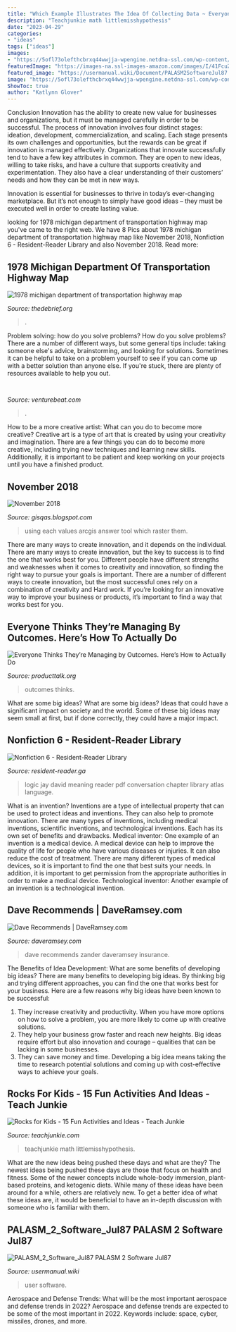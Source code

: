```yaml
---
title: "Which Example Illustrates The Idea Of Collecting Data ~ Everyone Thinks They’re Managing By Outcomes. Here’s How To Actually Do"
description: "Teachjunkie math littlemisshypothesis"
date: "2023-04-29"
categories:
- "ideas"
tags: ["ideas"]
images:
- "https://5ofl73olefthcbrxq44wwjja-wpengine.netdna-ssl.com/wp-content/uploads/2019/10/Managing-by-Outcomes.051.jpeg"
featuredImage: "https://images-na.ssl-images-amazon.com/images/I/41FcuZEk3JL._SX327_BO1,204,203,200_.jpg"
featured_image: "https://usermanual.wiki/Document/PALASM2SoftwareJul87.1191077710-User-Guide-Page-1.png"
image: "https://5ofl73olefthcbrxq44wwjja-wpengine.netdna-ssl.com/wp-content/uploads/2019/10/Managing-by-Outcomes.051.jpeg"
ShowToc: true
author: "Katlynn Glover"
---
```



Conclusion
Innovation has the ability to create new value for businesses and organizations, but it must be managed carefully in order to be successful. The process of innovation involves four distinct stages: ideation, development, commercialization, and scaling. Each stage presents its own challenges and opportunities, but the rewards can be great if innovation is managed effectively.
Organizations that innovate successfully tend to have a few key attributes in common. They are open to new ideas, willing to take risks, and have a culture that supports creativity and experimentation. They also have a clear understanding of their customers’ needs and how they can be met in new ways.

 Innovation is essential for businesses to thrive in today’s ever-changing marketplace. But it’s not enough to simply have good ideas – they must be executed well in order to create lasting value.

	

		
looking for 1978 michigan department of transportation highway map you've came to the right web. We have 8 Pics about 1978 michigan department of transportation highway map like November 2018, Nonfiction 6 - Resident-Reader Library and also November 2018. Read more:
		
    
## 1978 Michigan Department Of Transportation Highway Map

<img loading=lazy src="https://thedebrief.org/wp-content/uploads/2021/04/mhc_am_FletchersMap_Large_Arrows_254563_7-770x406.jpeg" onerror="this.onerror=null;this.src='https://tse4.mm.bing.net/th?id=OIP.BwcIDB_dGFCGxk43VCrvUwHaD5&amp;pid=15.1';" alt="1978 michigan department of transportation highway map">

_Source: thedebrief.org_

>. 

	

Problem solving: how do you solve problems?
How do you solve problems? There are a number of different ways, but some general tips include: taking someone else's advice, brainstorming, and looking for solutions. Sometimes it can be helpful to take on a problem yourself to see if you can come up with a better solution than anyone else. If you're stuck, there are plenty of resources available to help you out.

    
## 

<img loading=lazy src="https://venturebeat.com/wp-content/uploads/2020/05/simulating-noisy-images-from-real-data.png" onerror="this.onerror=null;this.src='https://tse3.mm.bing.net/th?id=OIP.25A4PrNBE0wIqzlDpd2MGQHaC_&amp;pid=15.1';" alt="">

_Source: venturebeat.com_

>. 

	

How to be a more creative artist: What can you do to become more creative?
Creative art is a type of art that is created by using your creativity and imagination. There are a few things you can do to become more creative, including trying new techniques and learning new skills. Additionally, it is important to be patient and keep working on your projects until you have a finished product.

    
## November 2018

<img loading=lazy src="https://i.stack.imgur.com/nwCTc.png" onerror="this.onerror=null;this.src='https://tse3.mm.bing.net/th?id=OIP.1k7dwWxuffq6eHKmOKCXFAHaFh&amp;pid=15.1';" alt="November 2018">

_Source: gisqas.blogspot.com_

>using each values arcgis answer tool which raster them. 

	

There are many ways to create innovation, and it depends on the individual.
There are many ways to create innovation, but the key to success is to find the one that works best for you. Different people have different strengths and weaknesses when it comes to creativity and innovation, so finding the right way to pursue your goals is important. There are a number of different ways to create innovation, but the most successful ones rely on a combination of creativity and Hard work. If you’re looking for an innovative way to improve your business or products, it’s important to find a way that works best for you.

    
## Everyone Thinks They’re Managing By Outcomes. Here’s How To Actually Do

<img loading=lazy src="https://5ofl73olefthcbrxq44wwjja-wpengine.netdna-ssl.com/wp-content/uploads/2019/10/Managing-by-Outcomes.051.jpeg" onerror="this.onerror=null;this.src='https://tse4.mm.bing.net/th?id=OIP.gmzr1yvrz5rhtS2fYXl7GwHaEK&amp;pid=15.1';" alt="Everyone Thinks They’re Managing by Outcomes. Here’s How to Actually Do">

_Source: producttalk.org_

>outcomes thinks. 

	

What are some big ideas?
What are some big ideas? Ideas that could have a significant impact on society and the world. Some of these big ideas may seem small at first, but if done correctly, they could have a major impact.

    
## Nonfiction 6 - Resident-Reader Library

<img loading=lazy src="https://images-na.ssl-images-amazon.com/images/I/41FcuZEk3JL._SX327_BO1,204,203,200_.jpg" onerror="this.onerror=null;this.src='https://tse4.mm.bing.net/th?id=OIP.xFrmTZdYc-h_OWiki4tK2AAAAA&amp;pid=15.1';" alt="Nonfiction 6 - Resident-Reader Library">

_Source: resident-reader.ga_

>logic jay david meaning reader pdf conversation chapter library atlas language. 

	

What is an invention?
Inventions are a type of intellectual property that can be used to protect ideas and inventions. They can also help to promote innovation. There are many types of inventions, including medical inventions, scientific inventions, and technological inventions. Each has its own set of benefits and drawbacks.
Medical inventor: 
One example of an invention is a medical device. A medical device can help to improve the quality of life for people who have various diseases or injuries. It can also reduce the cost of treatment. 
There are many different types of medical devices, so it is important to find the one that best suits your needs. In addition, it is important to get permission from the appropriate authorities in order to make a medical device. 
Technological inventor: 
Another example of an invention is a technological invention.

    
## Dave Recommends | DaveRamsey.com

<img loading=lazy src="https://cdn.ramseysolutions.net/media/image/dave_recommends/dr_home_zander.jpg" onerror="this.onerror=null;this.src='https://tse3.mm.bing.net/th?id=OIP.u7wUlvWjrDVKELU_ecYF4wAAAA&amp;pid=15.1';" alt="Dave Recommends | DaveRamsey.com">

_Source: daveramsey.com_

>dave recommends zander daveramsey insurance. 

	

The Benefits of Idea Development: What are some benefits of developing big ideas?
There are many benefits to developing big ideas. By thinking big and trying different approaches, you can find the one that works best for your business. Here are a few reasons why big ideas have been known to be successful: 
1. They increase creativity and productivity. When you have more options on how to solve a problem, you are more likely to come up with creative solutions. 
2. They help your business grow faster and reach new heights. Big ideas require effort but also innovation and courage – qualities that can be lacking in some businesses. 
3. They can save money and time. Developing a big idea means taking the time to research potential solutions and coming up with cost-effective ways to achieve your goals.

    
## Rocks For Kids - 15 Fun Activities And Ideas - Teach Junkie

<img loading=lazy src="https://www.teachjunkie.com/wp-content/uploads/2013/06/photo-245.jpg" onerror="this.onerror=null;this.src='https://tse3.mm.bing.net/th?id=OIP.uklOksRwEFNdHLsObXvD0gHaJ3&amp;pid=15.1';" alt="Rocks for Kids - 15 Fun Activities and Ideas - Teach Junkie">

_Source: teachjunkie.com_

>teachjunkie math littlemisshypothesis. 

	

What are the new ideas being pushed these days and what are they?
The newest ideas being pushed these days are those that focus on health and fitness. Some of the newer concepts include whole-body immersion, plant-based proteins, and ketogenic diets. While many of these ideas have been around for a while, others are relatively new. To get a better idea of what these ideas are, it would be beneficial to have an in-depth discussion with someone who is familiar with them.

    
## PALASM_2_Software_Jul87 PALASM 2 Software Jul87

<img loading=lazy src="https://usermanual.wiki/Document/PALASM2SoftwareJul87.1191077710-User-Guide-Page-1.png" onerror="this.onerror=null;this.src='https://tse1.mm.bing.net/th?id=OIP.dFwMV2iNJD-YRRtPrpqjnwHaJk&amp;pid=15.1';" alt="PALASM_2_Software_Jul87 PALASM 2 Software Jul87">

_Source: usermanual.wiki_

>user software. 

	

Aerospace and Defense Trends: What will be the most important aerospace and defense trends in 2022?
Aerospace and defense trends are expected to be some of the most important in 2022. Keywords include: space, cyber, missiles, drones, and more.

